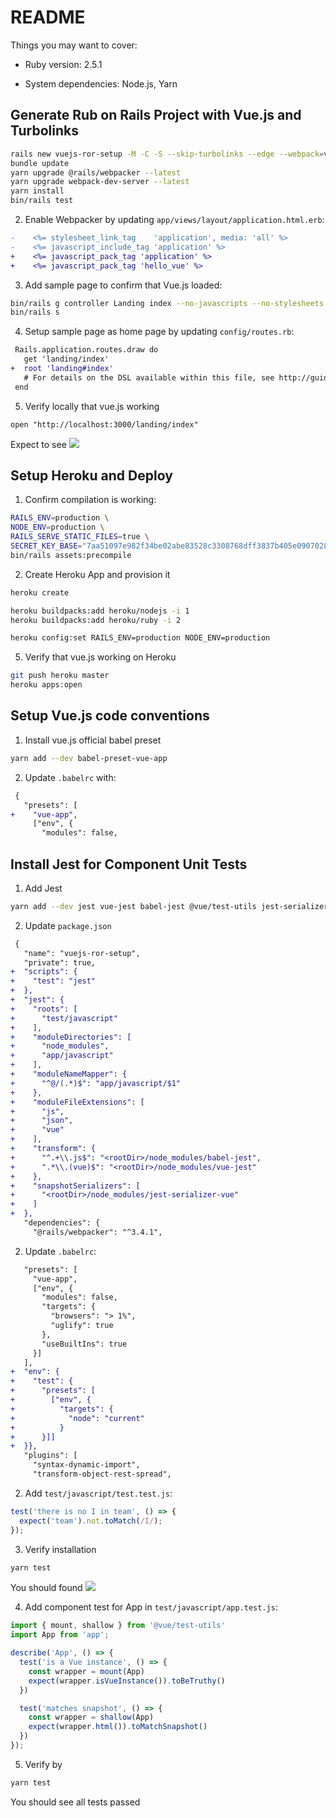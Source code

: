 # README

Things you may want to cover:

* Ruby version: 2.5.1

* System dependencies: Node.js, Yarn

## Generate Rub on Rails Project with Vue.js and Turbolinks

```bash
rails new vuejs-ror-setup -M -C -S --skip-turbolinks --edge --webpack=vue -d postgresql
bundle update
yarn upgrade @rails/webpacker --latest
yarn upgrade webpack-dev-server --latest
yarn install
bin/rails test
```

2. Enable Webpacker by updating `app/views/layout/application.html.erb`:

```diff
-    <%= stylesheet_link_tag    'application', media: 'all' %>
-    <%= javascript_include_tag 'application' %>
+    <%= javascript_pack_tag 'application' %>
+    <%= javascript_pack_tag 'hello_vue' %>
```

3. Add sample page to confirm that Vue.js loaded:

```bash
bin/rails g controller Landing index --no-javascripts --no-stylesheets --no-helper --no-assets --no-fixture
bin/rails s
```
4. Setup sample page as home page by updating `config/routes.rb`:

```diff
 Rails.application.routes.draw do
   get 'landing/index'   
+  root 'landing#index'
   # For details on the DSL available within this file, see http://guides.rubyonrails.org/routing.html
 end
``` 

5. Verify locally that vue.js working

`open "http://localhost:3000/landing/index"`

Expect to see ![](https://cl.ly/3X43283o1f3b/Image%202018-01-22%20at%2010.04.46.public.png)

## Setup Heroku and Deploy

1. Confirm compilation is working:
  
```bash
RAILS_ENV=production \
NODE_ENV=production \
RAILS_SERVE_STATIC_FILES=true \
SECRET_KEY_BASE="7aa51097e982f34be02abe83528c3308768dff3837b405e0907028c750d22d067367fb79e2b223e3f223fea50ddf2d5dc9b3c933cf5bc8c7f2a3d3d75f73c4a7" \
bin/rails assets:precompile
```

2. Create Heroku App and provision it

```bash
heroku create

heroku buildpacks:add heroku/nodejs -i 1
heroku buildpacks:add heroku/ruby -i 2

heroku config:set RAILS_ENV=production NODE_ENV=production
```

5. Verify that vue.js working on Heroku

```bash
git push heroku master
heroku apps:open
```

## Setup Vue.js code conventions

1. Install vue.js official babel preset

```bash
yarn add --dev babel-preset-vue-app
```

2. Update `.babelrc` with:

```diff
 {
   "presets": [
+    "vue-app",
     ["env", {
       "modules": false,
```

## Install Jest for Component Unit Tests

1. Add Jest

```bash
yarn add --dev jest vue-jest babel-jest @vue/test-utils jest-serializer-vue
```

2. Update `package.json`

```diff
 {
   "name": "vuejs-ror-setup",
   "private": true,
+  "scripts": {
+    "test": "jest"
+  },
+  "jest": {
+    "roots": [
+      "test/javascript"
+    ],
+    "moduleDirectories": [
+      "node_modules",
+      "app/javascript"
+    ],
+    "moduleNameMapper": {
+      "^@/(.*)$": "app/javascript/$1"
+    },
+    "moduleFileExtensions": [
+      "js",
+      "json",
+      "vue"
+    ],
+    "transform": {
+      "^.+\\.js$": "<rootDir>/node_modules/babel-jest",
+      ".*\\.(vue)$": "<rootDir>/node_modules/vue-jest"
+    },
+    "snapshotSerializers": [
+      "<rootDir>/node_modules/jest-serializer-vue"
+    ]
+  },
   "dependencies": {
     "@rails/webpacker": "^3.4.1",
```

2. Update `.babelrc`:

```diff
   "presets": [
     "vue-app",
     ["env", {
       "modules": false,
       "targets": {
         "browsers": "> 1%",
         "uglify": true
       },
       "useBuiltIns": true
     }]
   ],   
+  "env": {
+    "test": {
+      "presets": [
+        ["env", {
+          "targets": {
+            "node": "current"
+          }
+      }]]
+  }},
   "plugins": [
     "syntax-dynamic-import",
     "transform-object-rest-spread",
```

2. Add `test/javascript/test.test.js`:

```js
test('there is no I in team', () => {
  expect('team').not.toMatch(/I/);
});
```

3. Verify installation

```bash
yarn test
```

You should found ![](https://cl.ly/3y0d2E110c3H/Image%202018-03-31%20at%2019.18.54.public.png)

4. Add component test for App in `test/javascript/app.test.js`:

```js
import { mount, shallow } from '@vue/test-utils'
import App from 'app';

describe('App', () => {
  test('is a Vue instance', () => {
    const wrapper = mount(App)
    expect(wrapper.isVueInstance()).toBeTruthy()
  })

  test('matches snapshot', () => {
    const wrapper = shallow(App)
    expect(wrapper.html()).toMatchSnapshot()
  })
});
```

5. Verify by

```bash
yarn test
```

You should see all tests passed

